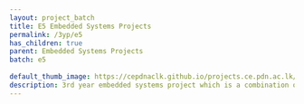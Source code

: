 ```yaml
---
layout: project_batch
title: E5 Embedded Systems Projects
permalink: /3yp/e5
has_children: true
parent: Embedded Systems Projects
batch: e5
    
default_thumb_image: https://cepdnaclk.github.io/projects.ce.pdn.ac.lk/data/categories/3yp/thumbnail.jpg
description: 3rd year embedded systems project which is a combination of CO321, CO324 and CO325 courses
---
```

